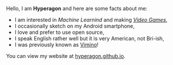 [0]: https://vimino.gitlab.io/
[1]: https://hyperagon.itch.io/
[2]: https://hyperagon.github.io/

Hello, I am **Hyperagon** and here are some facts about me:

- I am interested in *Machine Learnind* and making [*Video Games*][1],
- I occasionally sketch on my Android smartphone,
- I love and prefer to use open source,
- I speak English rather well but it is very American, not Bri-ish,
- I was previously known as [Vimino][0]!

You can view my website at [hyperagon.github.io][2].
